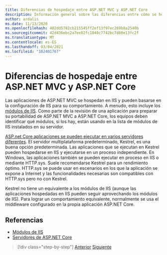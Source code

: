 ```yaml
---
title: Diferencias de hospedaje entre ASP.NET MVC y ASP.NET Core
description: Información general sobre las diferencias entre cómo se hospedan las aplicaciones ASP.NET MVC en lugar de ASP.NET Core aplicaciones.
author: ardalis
ms.date: 11/13/2020
ms.openlocfilehash: 402dd5782cb215545ff2ef13f97ec269b8a2540b
ms.sourcegitcommit: 42d436ebc2a7ee02fc1848c7742bc7d80e13fc2f
ms.translationtype: MT
ms.contentlocale: es-ES
ms.lasthandoff: 03/04/2021
ms.locfileid: "102401767"
---
```

# <a name="hosting-differences-between-aspnet-mvc-and-aspnet-core"></a>Diferencias de hospedaje entre ASP.NET MVC y ASP.NET Core

Las aplicaciones de ASP.NET MVC se hospedan en IIS y pueden basarse en la configuración de IIS para su comportamiento. A menudo, esto incluye los [módulos de IIS](/iis/get-started/introduction-to-iis/iis-modules-overview). Como parte de la revisión de una aplicación para preparar su portabilidad de ASP.NET MVC a ASP.NET Core, los equipos deben identificar qué módulos, si los hay, están usando en la lista de módulos de IIS instalados en su servidor.

[ASP.net Core aplicaciones se pueden ejecutar en varios servidores diferentes](/aspnet/core/fundamentals/servers/). El servidor multiplataforma predeterminado, Kestrel, es una buena opción predeterminada. Las aplicaciones que se ejecutan en Kestrel pueden hospedarse en IIS y ejecutarse en un proceso independiente. En Windows, las aplicaciones también se pueden ejecutar en proceso en IIS o mediante HTTP.sys. Suele recomendarse Kestrel para un rendimiento óptimo. HTTP.sys se puede usar en escenarios en los que la aplicación se expone a Internet y las funcionalidades necesarias son compatibles con HTTP.sys pero no con Kestrel.

Kestrel no tiene un equivalente a los módulos de IIS (aunque las aplicaciones hospedadas en IIS pueden seguir aprovechando los módulos de IIS). Para lograr un comportamiento equivalente, normalmente se usa el middleware configurado en la propia aplicación ASP.NET Core.

## <a name="references"></a>Referencias

- [Módulos de IIS](/iis/get-started/introduction-to-iis/iis-modules-overview)
- [Servidores de ASP.NET Core](/aspnet/core/fundamentals/servers/)

>[!div class="step-by-step"]
>[Anterior](app-startup-differences.md)
>[Siguiente](serving-static-files.md)
